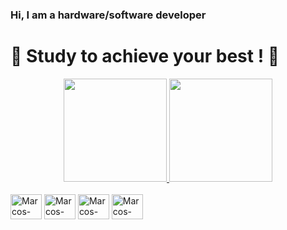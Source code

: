 ### Hi, I am a hardware/software developer

<h1>👻 Study to achieve your best ! 👻</h1>

<div align="center">
  <a href="https://github.com/marcosgabrielsr">
  <img height="165em" src="https://github-readme-stats.vercel.app/api?username=marcosgabrielsr&show_icons=true&theme=dracula&include_all_commits=true&count_private=true"/>
  <img height="165em" src="https://github-readme-stats.vercel.app/api/top-langs/?username=marcosgabrielsr&layout=compact&langs_count=7&theme=dracula"/>
</div>

<div style="display: inline-block"><br>
  <img align="center" alt="Marcos-Arduino" height="40" width="50" src="https://cdn.jsdelivr.net/gh/devicons/devicon/icons/python/python-original.svg">
  <img align="center" alt="Marcos-Arduino" height="40" width="50" src="https://cdn.jsdelivr.net/gh/devicons/devicon/icons/cplusplus/cplusplus-original.svg">
  <img align="center" alt="Marcos-Arduino" height="40" width="50" src="https://cdn.jsdelivr.net/gh/devicons/devicon/icons/arduino/arduino-original-wordmark.svg">
  <img align="center" alt="Marcos-Arduino" height="40" width="50" src="https://cdn.jsdelivr.net/gh/devicons/devicon/icons/dart/dart-original.svg" / >
</div>
